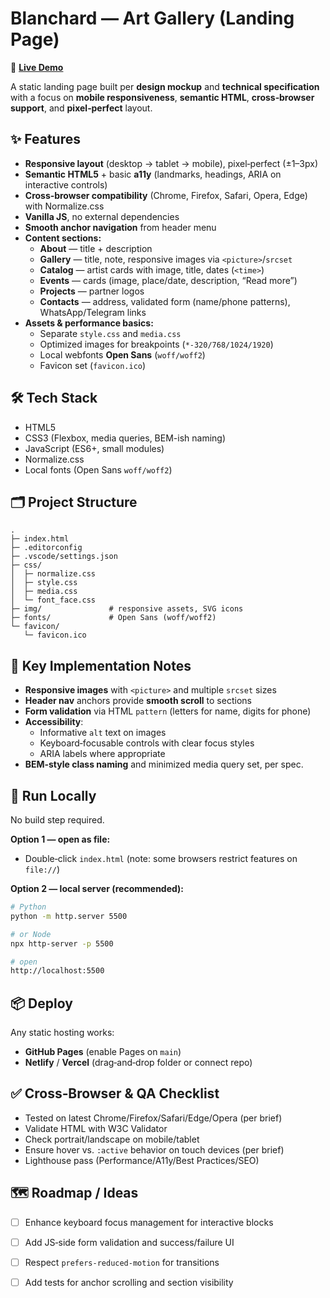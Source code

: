 # Blanchard — Art Gallery (Landing Page)

🔗 **[Live Demo](https://blanchar.netlify.app/)**  

A static landing page built per **design mockup** and **technical specification** with a focus on **mobile responsiveness**, **semantic HTML**, **cross‑browser support**, and **pixel‑perfect** layout.

## ✨ Features

- **Responsive layout** (desktop → tablet → mobile), pixel‑perfect (±1–3px)
- **Semantic HTML5** + basic **a11y** (landmarks, headings, ARIA on interactive controls)
- **Cross‑browser compatibility** (Chrome, Firefox, Safari, Opera, Edge) with Normalize.css
- **Vanilla JS**, no external dependencies
- **Smooth anchor navigation** from header menu
- **Content sections:**
  - **About** — title + description
  - **Gallery** — title, note, responsive images via `<picture>`/`srcset`
  - **Catalog** — artist cards with image, title, dates (`<time>`)
  - **Events** — cards (image, place/date, description, “Read more”)
  - **Projects** — partner logos
  - **Contacts** — address, validated form (name/phone patterns), WhatsApp/Telegram links
- **Assets & performance basics:**
  - Separate `style.css` and `media.css`
  - Optimized images for breakpoints (`*-320/768/1024/1920`)
  - Local webfonts **Open Sans** (`woff/woff2`)
  - Favicon set (`favicon.ico`)

## 🛠 Tech Stack

- HTML5
- CSS3 (Flexbox, media queries, BEM-ish naming)
- JavaScript (ES6+, small modules)
- Normalize.css
- Local fonts (Open Sans `woff/woff2`)

## 🗂 Project Structure

```
.
├─ index.html
├─ .editorconfig
├─ .vscode/settings.json
├─ css/
│  ├─ normalize.css
│  ├─ style.css
│  ├─ media.css
│  └─ font_face.css
├─ img/               # responsive assets, SVG icons
├─ fonts/             # Open Sans (woff/woff2)
└─ favicon/
   └─ favicon.ico
```

## 🧩 Key Implementation Notes

- **Responsive images** with `<picture>` and multiple `srcset` sizes
- **Header nav** anchors provide **smooth scroll** to sections
- **Form validation** via HTML `pattern` (letters for name, digits for phone)
- **Accessibility**:
  - Informative `alt` text on images
  - Keyboard‑focusable controls with clear focus styles
  - ARIA labels where appropriate
- **BEM‑style class naming** and minimized media query set, per spec.

## 🚀 Run Locally

No build step required.

**Option 1 — open as file:**  
- Double‑click `index.html` (note: some browsers restrict features on `file://`)

**Option 2 — local server (recommended):**
```bash
# Python
python -m http.server 5500

# or Node
npx http-server -p 5500

# open
http://localhost:5500
```

## 📦 Deploy

Any static hosting works:

- **GitHub Pages** (enable Pages on `main`)
- **Netlify** / **Vercel** (drag‑and‑drop folder or connect repo)

## ✅ Cross‑Browser & QA Checklist

- Tested on latest Chrome/Firefox/Safari/Edge/Opera (per brief)
- Validate HTML with W3C Validator
- Check portrait/landscape on mobile/tablet
- Ensure hover vs. `:active` behavior on touch devices (per brief) 
- Lighthouse pass (Performance/A11y/Best Practices/SEO)

## 🗺 Roadmap / Ideas

- [ ] Enhance keyboard focus management for interactive blocks
- [ ] Add JS‑side form validation and success/failure UI
- [ ] Respect `prefers-reduced-motion` for transitions
- [ ] Add tests for anchor scrolling and section visibility




